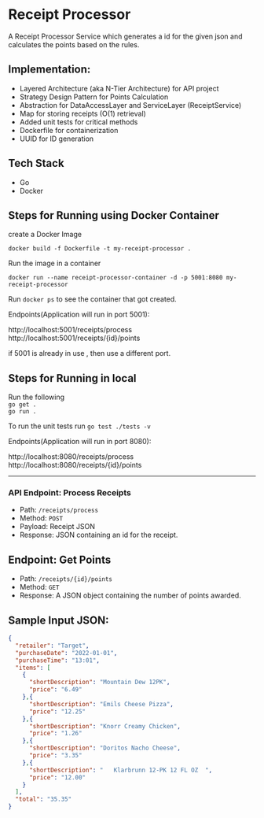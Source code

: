 # Receipt Processor

A Receipt Processor Service which generates a id for the given json and calculates the points based on the rules.

## Implementation:

* Layered Architecture (aka N-Tier Architecture) for API project
* Strategy Design Pattern for Points Calculation
* Abstraction for DataAccessLayer and ServiceLayer (ReceiptService)
* Map for storing receipts (O(1) retrieval)
* Added unit tests for critical methods
* Dockerfile for containerization
* UUID for ID generation

## Tech Stack

* Go
* Docker

## Steps for Running using Docker Container

create a Docker Image  

`docker build -f Dockerfile -t my-receipt-processor .`

Run the image in a container  

`docker run --name receipt-processor-container -d -p 5001:8080 my-receipt-processor`

Run `docker ps` to see the container that got created.

Endpoints(Application will run in port 5001):

http://localhost:5001/receipts/process  
http://localhost:5001/receipts/{id}/points

if 5001 is already in use , then use a different port.


## Steps for Running in local

Run the following  
`go get .`  
`go run .`

To run the unit tests run `go test ./tests -v`

Endpoints(Application will run in port 8080):

http://localhost:8080/receipts/process  
http://localhost:8080/receipts/{id}/points

---

### API Endpoint: Process Receipts

* Path: `/receipts/process`
* Method: `POST`
* Payload: Receipt JSON
* Response: JSON containing an id for the receipt.


## Endpoint: Get Points

* Path: `/receipts/{id}/points`
* Method: `GET`
* Response: A JSON object containing the number of points awarded.

## Sample Input JSON:
```json
{
  "retailer": "Target",
  "purchaseDate": "2022-01-01",
  "purchaseTime": "13:01",
  "items": [
    {
      "shortDescription": "Mountain Dew 12PK",
      "price": "6.49"
    },{
      "shortDescription": "Emils Cheese Pizza",
      "price": "12.25"
    },{
      "shortDescription": "Knorr Creamy Chicken",
      "price": "1.26"
    },{
      "shortDescription": "Doritos Nacho Cheese",
      "price": "3.35"
    },{
      "shortDescription": "   Klarbrunn 12-PK 12 FL OZ  ",
      "price": "12.00"
    }
  ],
  "total": "35.35"
}
```